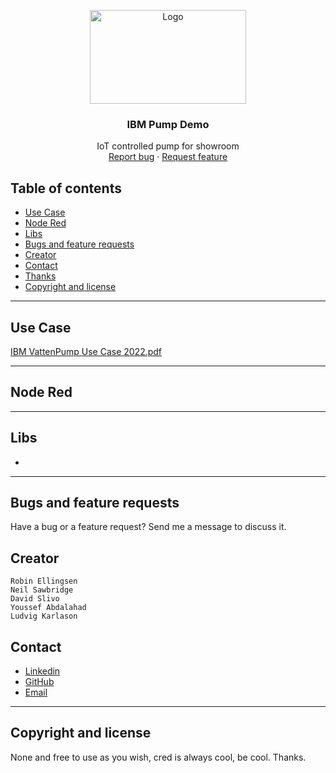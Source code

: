 <p align="center">
  <a href="pdf">
    <a href="https://ibb.co/LZ360jt"><img src="http://pngimg.com/uploads/ibm/ibm_PNG19662.png" alt="Logo" border="0" height="150px" width="250"></a>
  </a>

  <h3 align="center">IBM Pump Demo</h3>

  <p align="center">
    IoT controlled pump for showroom
    <br>
    <a href="https://reponame/issues/new?template=bug.md">Report bug</a>
    ·
    <a href="https://reponame/issues/new?template=feature.md&labels=feature">Request feature</a>
  </p>


## Table of contents
- [Use Case](#Use-Case)
- [Node Red](#Node-Red)
- [Libs](#Libs)
- [Bugs and feature requests](#bugs-and-feature-requests)
- [Creator](#creator)
- [Contact](#contact)
- [Thanks](#thanks)
- [Copyright and license](#copyright-and-license)
---
## Use Case
[IBM VattenPump Use Case 2022.pdf](https://github.com/ascoolarobban/Ibm_pump/files/8231150/IBM.VattenPump.Use.Case.2022.pdf)






---
## Node Red

---
## Libs
- 



---
## Bugs and feature requests

Have a bug or a feature request? Send me a message to discuss it.


## Creator
    
    Robin Ellingsen
    Neil Sawbridge 
    David Slivo
    Youssef Abdalahad
    Ludvig Karlason
## Contact


- <a href="https://www.linkedin.com/in/iotrobban/">Linkedin</a>
- <a href="https://github.com/ascoolarobban">GitHub</a>
- [Email]("robin@fauxdelorean.com")
---


## Copyright and license
None and free to use as you wish, cred is always cool, be cool.
Thanks.
